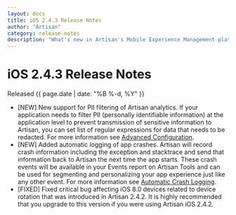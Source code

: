 ```yaml
---
layout: docs
title: iOS 2.4.3 Release Notes
author: "Artisan"
category: release-notes
description: "What's new in Artisan's Mobile Experience Management platform."
---
```

# iOS 2.4.3 Release Notes

Released {{ page.date | date: "%B %-d, %Y" }}

* [NEW] New support for PII filtering of Artisan analytics. If your application needs to filter PII (personally identifiable information) at the application level to prevent transmission of sensitive information to Artisan, you can set list of regular expressions for data that needs to be redacted. For more information see <a href="/dev/ios/advanced/#pii-filters">Advanced Configuration</a>.
* [NEW] Added automatic logging of app crashes. Artisan will record crash information including the exception and stacktrace and send that information back to Artisan the next time the app starts. These crash events will be available in your Events report on Artisan Tools and can be used for segmenting and personalizing your app experience just like any other event. For more information see <a href="/dev/ios/event-tracking/#crashes">Automatic Crash Logging</a>.
* [FIXED] Fixed critical bug affecting iOS 8.0 devices related to device rotation that was introduced in Artisan 2.4.2. It is highly recommended that you upgrade to this version if you were using Artisan iOS 2.4.2.
